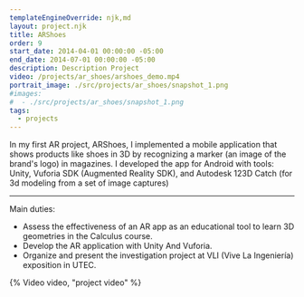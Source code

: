 ```yaml
---
templateEngineOverride: njk,md
layout: project.njk
title: ARShoes
order: 9
start_date: 2014-04-01 00:00:00 -05:00
end_date: 2014-07-01 00:00:00 -05:00
description: Description Project
video: /projects/ar_shoes/arshoes_demo.mp4
portrait_image: ./src/projects/ar_shoes/snapshot_1.png
#images:
#  - ./src/projects/ar_shoes/snapshot_1.png
tags:
  - projects
---
```


In my first AR project, ARShoes, I implemented a mobile application that shows products like shoes in 3D by recognizing a marker (an image of the brand's logo) in magazines. I developed the app for Android with tools: Unity, Vuforia SDK (Augmented Reality SDK), and Autodesk 123D Catch (for 3d modeling from a set of image captures)

<hr/>

Main duties:

- Assess the effectiveness of an AR app as an educational tool to learn 3D geometries in the Calculus course.
- Develop the AR application with Unity And Vuforia.
- Organize and present the investigation project at VLI (Vive La Ingeniería) exposition in UTEC. 

{% Video video, "project video" %}
